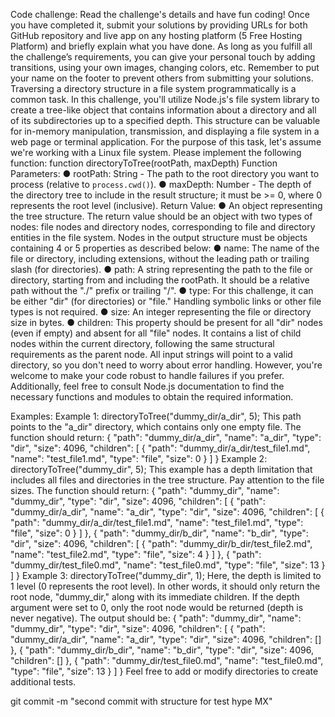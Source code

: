 Code challenge:
Read the challenge's details and have fun coding! Once you have completed it, submit your
solutions by providing URLs for both GitHub repository and live app on any hosting platform (5
Free Hosting Platform) and briefly explain what you have done.
As long as you fulfill all the challenge’s requirements, you can give your personal touch by adding
transitions, using your own images, changing colors, etc.
Remember to put your name on the footer to prevent others from submitting your solutions.
Traversing a directory structure in a file system programmatically is a common task. In this
challenge, you'll utilize Node.js's file system library to create a tree-like object that contains information about a directory and all of its subdirectories up to a specified depth. This structure
can be valuable for in-memory manipulation, transmission, and displaying a file system in a web
page or terminal application.
For the purpose of this task, let's assume we're working with a Linux file system.
Please implement the following function:
function directoryToTree(rootPath, maxDepth)
Function Parameters:
● rootPath: String - The path to the root directory you want to process (relative to
`process.cwd()`).
● maxDepth: Number - The depth of the directory tree to include in the result structure; it
must be >= 0, where 0 represents the root level (inclusive).
Return Value:
● An object representing the tree structure.
The return value should be an object with two types of nodes: file nodes and directory nodes,
corresponding to file and directory entities in the file system. Nodes in the output structure must
be objects containing 4 or 5 properties as described below:
● name: The name of the file or directory, including extensions, without the leading path or
trailing slash (for directories).
● path: A string representing the path to the file or directory, starting from and including the
rootPath. It should be a relative path without the "./" prefix or trailing "/".
● type: For this challenge, it can be either "dir" (for directories) or "file." Handling symbolic
links or other file types is not required.
● size: An integer representing the file or directory size in bytes.
● children: This property should be present for all "dir" nodes (even if empty) and absent for
all "file" nodes. It contains a list of child nodes within the current directory, following the
same structural requirements as the parent node.
All input strings will point to a valid directory, so you don't need to worry about error handling.
However, you're welcome to make your code robust to handle failures if you prefer. Additionally,
feel free to consult Node.js documentation to find the necessary functions and modules to obtain
the required information.

Examples:
Example 1:
directoryToTree("dummy_dir/a_dir", 5);
This path points to the "a_dir" directory, which contains only one empty file. The function should
return:
{
 "path": "dummy_dir/a_dir",
 "name": "a_dir",
 "type": "dir",
 "size": 4096,
 "children": [
 {
 "path": "dummy_dir/a_dir/test_file1.md",
 "name": "test_file1.md",
 "type": "file",
 "size": 0
 }
 ]
}
Example 2:
directoryToTree("dummy_dir", 5);
This example has a depth limitation that includes all files and directories in the tree structure.
Pay attention to the file sizes. The function should return:
{
 "path": "dummy_dir",
 "name": "dummy_dir",
 "type": "dir",
 "size": 4096,
 "children": [
 {
 "path": "dummy_dir/a_dir",
 "name": "a_dir",
 "type": "dir",
 "size": 4096,
 "children": [
 {
 "path": "dummy_dir/a_dir/test_file1.md", "name": "test_file1.md",
 "type": "file",
 "size": 0
 }
 ]
 },
 {
 "path": "dummy_dir/b_dir",
 "name": "b_dir",
 "type": "dir",
 "size": 4096,
 "children": [
 {
 "path": "dummy_dir/b_dir/test_file2.md",
 "name": "test_file2.md",
 "type": "file",
 "size": 4
 }
 ]
 },
 {
 "path": "dummy_dir/test_file0.md",
 "name": "test_file0.md",
 "type": "file",
 "size": 13
 }
 ]
}
Example 3:
directoryToTree("dummy_dir", 1);
Here, the depth is limited to 1 level (0 represents the root level). In other words, it should only
return the root node, "dummy_dir," along with its immediate children. If the depth argument were
set to 0, only the root node would be returned (depth is never negative). The output should be:
{
 "path": "dummy_dir",
 "name": "dummy_dir",
 "type": "dir",
 "size": 4096,
 "children": [
{
"path": "dummy_dir/a_dir",
 "name": "a_dir",
 "type": "dir",
 "size": 4096,
 "children": []
 },
 {
 "path": "dummy_dir/b_dir",
 "name": "b_dir",
 "type": "dir",
 "size": 4096,
 "children": []
 },
 {
 "path": "dummy_dir/test_file0.md",
 "name": "test_file0.md",
 "type": "file",
 "size": 13
 }
 ]
}
Feel free to add or modify directories to create additional tests.


git commit -m "second commit with structure for test hype MX"
